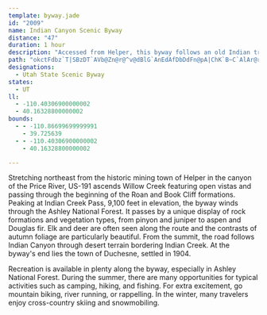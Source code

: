 ```yaml
---
template: byway.jade
id: "2009"
name: Indian Canyon Scenic Byway
distance: "47"
duration: 1 hour
description: "Accessed from Helper, this byway follows an old Indian trail used for travel between Price Valley and the Uinta Basin."
path: "okctFdbz`T|SBzDT`AVb@Zn@r@^v@dBlG`AnEdAfDbDdFn@pA|ChK`B~C`AlAr@r@nBrA`ZzPjHdFzCnClUnX`G`GhAt@xDjBhMxDlB~@z@l@pBrBdEzGrBdC|@r@jAp@pF~Bh@`@rBdC|@`Bnb@p`AjCxGnHhOdBjCvBlBrGbDhAdAbAxAbAxBhAjBhA~@hBdAxGvBvDbCdD~CzCzDpJjNjCdC`CjB|BpAnCfAvBrA|A`BtA~BbAlCd@`CXdD?`Nb@fD^fBt@pB~Rb[|AfDx@nCxA`IfBpGn@rAh@~@`HbJ|I`OrBfErD`JrAdCtBhDvBjC|BzBfQrOhD`Ez@rAnCxFpEhLnAjCtAdCzCbEnCrCfB~AnCjBvC`B|X`M~AdAfEtDxAxBdBxCfBfFn@pClF~YrAlGh@dBz@lBfBlChC`Cx@d@|ClAxAX`AJ|Z^~B^dA^|@f@|BrBnEpHpDnFt@x@rXdVvC|B|CjAtCr@nNxAjFfAbCdAjMrG~@n@pDjD|CzD~CxFhA~BtAlEhJ``@z@pCl@xAb@x@zAlBrCnBx@\\tB^zB@jUg@tBF~Cp@~@XvDrB|BjBtElGbU~^`BfDlF|M~AbDvBzD|J|OfDlE|J~KvCrCrCrC`F|DpE|CnMfGxJbF`At@bCzBzCfDlf@xn@bDvEbDdGnd@x}@rB|B~@r@`KtFxAdAfAjAhCfEx@jBxAlEd@fAhOpTrB~Ej@zB`FtWxA`FbBdDhAfBpMfNrA~A|@|A~@jCn@xBdAlHn@lClB~EjCtEtAxDxB|Ih@vAjL|W~AxBvArAtDlBbAXbGd@jC\\~Bx@bB`B|BxCtArC|EhLTx@zHdf@bBtFbApBhAtAzAvA`BhAhBp@jMrDpBx@tCdBrBnBxAdBbDdG|AbEpKn\\rBxErBbErCrEbDxEvGlHfZ|YpGfHxXdYlIzHnIxInSvRxNhOvUvUz@bA|HtKtZdd@nBfCfClBrBdA`KxCrBdA~@l@bC~BjQ~YjH`JhGrFjBfC~ApDj@tBvBrJbBtF|H`NlBtD~Qba@vBnF~DtIr@|BbBrG|Fle@n@xDfFbLh@~Ah@`Cz@xMvCjUJxCOzE[jCw@nDQvBb@nNPhTNxAh@xBxC`Hr@`CJx@FzEc@jFB~ANzAd@xAhOl^hBvCz@r@r@^n@P|A?bB]xCmBbBy@n@K~AGzEp@zACtFy@x@AdAR|Az@vCdEdA~@hAXbBFt@K~@a@bAkAlCiEhByA^KtA?zDJrCZhAb@n@`@hCrCdHnInBjAvHlAn@VbBfAl@bAZ|@T~AHvAAr@Y`BYpAgDnJo@~B_@tB?jB^fD~@pCfAxA~VpKlAPhBJ|I]fIGxId@bH`An@d@\\l@T|A]lCaAdCOl@Gz@F~@Nr@^p@n@^t@L|E_@jAa@fAy@vCqC~@g@dAQfCh@hCt@|AX|@DlF_AvJgCxB_@`AEjCLnATbGtBzALxCEzANpBl@dC`@zE?lBPlHrAxC~@vCrB~AdBrBxD~@fDrCpOhCpJl@bDfA~Kz@xCtA`CjZh[rC|BbAj@lCx@~C^bHVbCn@fCdBnL~LbCzApBx@bCd@dDJxC]|Bq@zAu@jn@k`@|BaAnt@uQxBYvD@lDdA`HlDnHfE~\\zQfCfArDp@lCQnD_@dJuAvHyBt@Er@Pp@l@\\hABn@OtHXlBn@zAxDxFr@fB^pBt@nJb@vBr@tBn@|@h@X~APt@WlAgAdBeCr@q@hAe@xBM|B^hB|@pCnBfClCbAr@zAh@rHt@l@\\rEnD|Ad@~@?nAa@n@e@lCsDx@m@h@QnAXj@d@b@rAfAhR^`DhArEbBjDn@~@xArAzK`IjOnObA^xC?bAd@`@`@\\r@h@lCTj@fKvNxHxG`L~ItArAp@lAnAlFp@fB`ArAfEpEbB`CbDnKp@dFp@fC`CxFhBtDzGzIdDdDtEfDzKhGzCrC`@bA^xATfCb@pCTh@dA|AbAr@|Ct@r@h@dAnA`ElFlD|BnAL|@Z~AnArBtB`BxCpAlGh@~Ah@x@rHbEnB~AxAjBjBlC|FrKbF|MbBdDzN`Q~B`CpBfAfCf@vA|@v@`Bx@jC~AzDdCjFvEtEbBfCx@vBlChLb@lAh@p@~BfAx@j@n@~@Tt@V|B?r@Ix@s@nBe@t@gIbI~AhO\\fAf@^"
designations: 
  - Utah State Scenic Byway
states: 
  - UT
ll: 
  - -110.40306900000002
  - 40.16328800000002
bounds: 
  - - -110.86699699999991
    - 39.725639
  - - -110.40306900000002
    - 40.16328800000002

---
```


Stretching northeast from the historic mining town of Helper in the canyon of the Price River, US-191 ascends Willow Creek featuring open vistas and passing through the beginning of the Roan and Book Cliff formations. Peaking at Indian Creek Pass, 9,100 feet in elevation, the byway winds through the Ashley National Forest. It passes by a unique display of rock formations and vegetation types, from pinyon and juniper to aspen and Douglas fir. Elk and deer are often seen along the route and the contrasts of autumn foliage are particularly beautiful. From the summit, the road follows Indian Canyon through desert terrain bordering Indian Creek. At the byway's end lies the town of Duchesne, settled in 1904.
<p>Recreation is available in plenty along the byway, especially in
Ashley National Forest. During the summer, there are many
opportunities for typical activities such as camping, hiking, and
fishing. For extra excitement, go mountain biking, river running,
or rappelling. In the winter, many travelers enjoy cross-country
skiing and snowmobiling.</p>
